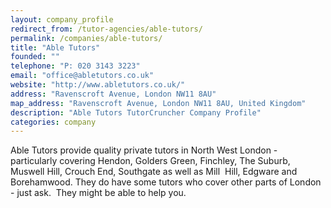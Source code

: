```yaml
---
layout: company_profile
redirect_from: /tutor-agencies/able-tutors/
permalink: /companies/able-tutors/
title: "Able Tutors"
founded: ""
telephone: "P: 020 3143 3223"
email: "office@abletutors.co.uk"
website: "http://www.abletutors.co.uk/"
address: "Ravenscroft Avenue, London NW11 8AU"
map_address: "Ravenscroft Avenue, London NW11 8AU, United Kingdom"
description: "Able Tutors TutorCruncher Company Profile"
categories: company
---
```

Able Tutors provide quality private tutors in North West London - particularly covering Hendon, Golders Green, Finchley,
The Suburb, Muswell Hill, Crouch End, Southgate as well as Mill  Hill, Edgware and Borehamwood. They do have some tutors
who cover other parts of London - just ask.  They might be able to help you.
